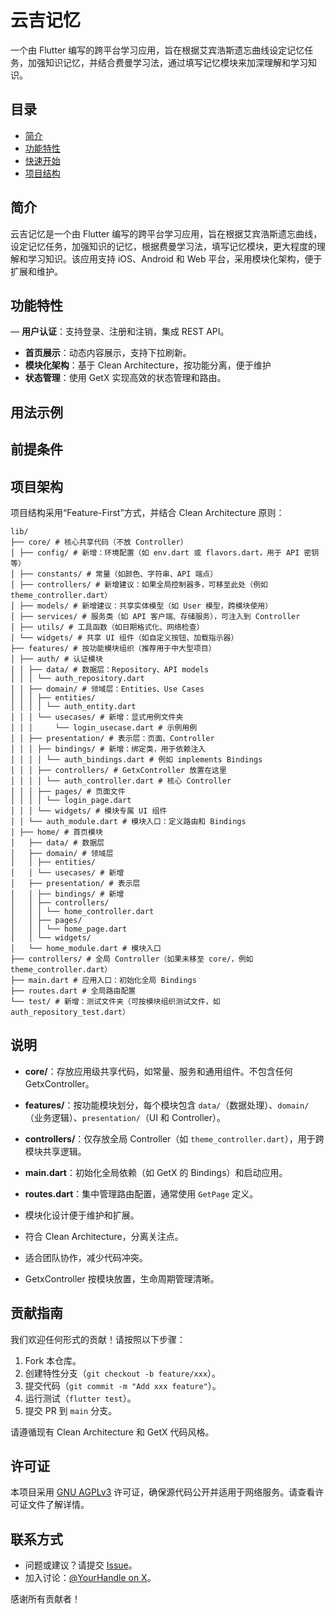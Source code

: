 # 云吉记忆
一个由 Flutter 编写的跨平台学习应用，旨在根据艾宾浩斯遗忘曲线设定记忆任务，加强知识记忆，并结合费曼学习法，通过填写记忆模块来加深理解和学习知识。

## 目录
- [简介](#简介)
- [功能特性](#功能特性)
- [快速开始](#快速开始)
- [项目结构](#项目结构)
  
## 简介
云吉记忆是一个由 Flutter 编写的跨平台学习应用，旨在根据艾宾浩斯遗忘曲线，设定记忆任务，加强知识的记忆，根据费曼学习法，填写记忆模块，更大程度的理解和学习知识。该应用支持 iOS、Android 和 Web 平台，采用模块化架构，便于扩展和维护。


## 功能特性
— **用户认证**：支持登录、注册和注销，集成 REST API。
- **首页展示**：动态内容展示，支持下拉刷新。
- **模块化架构**：基于 Clean Architecture，按功能分离，便于维护
- **状态管理**：使用 GetX 实现高效的状态管理和路由。
  
## 用法示例

## 前提条件


## 项目架构
项目结构采用“Feature-First”方式，并结合 Clean Architecture 原则：
```
lib/
├── core/ # 核心共享代码（不放 Controller）
│ ├── config/ # 新增：环境配置（如 env.dart 或 flavors.dart，用于 API 密钥等）
│ ├── constants/ # 常量（如颜色、字符串、API 端点）
│ ├── controllers/ # 新增建议：如果全局控制器多，可移至此处（例如 theme_controller.dart）
│ ├── models/ # 新增建议：共享实体模型（如 User 模型，跨模块使用）
│ ├── services/ # 服务类（如 API 客户端、存储服务），可注入到 Controller
│ ├── utils/ # 工具函数（如日期格式化、网络检查）
│ └── widgets/ # 共享 UI 组件（如自定义按钮、加载指示器）
├── features/ # 按功能模块组织（推荐用于中大型项目）
│ ├── auth/ # 认证模块
│ │ ├── data/ # 数据层：Repository、API models
│ │ │ └── auth_repository.dart
│ │ ├── domain/ # 领域层：Entities、Use Cases
│ │ │ ├── entities/
│ │ │ │ └── auth_entity.dart
│ │ │ └── usecases/ # 新增：显式用例文件夹
│ │ │     └── login_usecase.dart # 示例用例
│ │ ├── presentation/ # 表示层：页面、Controller
│ │ │ ├── bindings/ # 新增：绑定类，用于依赖注入
│ │ │ │ └── auth_bindings.dart # 例如 implements Bindings
│ │ │ ├── controllers/ # GetxController 放置在这里
│ │ │ │ └── auth_controller.dart # 核心 Controller
│ │ │ ├── pages/ # 页面文件
│ │ │ │ └── login_page.dart
│ │ │ └── widgets/ # 模块专属 UI 组件
│ │ └── auth_module.dart # 模块入口：定义路由和 Bindings
│ ├── home/ # 首页模块
│   ├── data/ # 数据层
│   ├── domain/ # 领域层
│   │ ├── entities/
│   │ └── usecases/ # 新增
│   ├── presentation/ # 表示层
│   │ ├── bindings/ # 新增
│   │ ├── controllers/
│   │ │ └── home_controller.dart
│   │ ├── pages/
│   │ │ └── home_page.dart
│   │ └── widgets/
│   └── home_module.dart # 模块入口
├── controllers/ # 全局 Controller（如果未移至 core/，例如 theme_controller.dart）
├── main.dart # 应用入口：初始化全局 Bindings
├── routes.dart # 全局路由配置
└── test/ # 新增：测试文件夹（可按模块组织测试文件，如 auth_repository_test.dart）
```
## 说明
- **core/**：存放应用级共享代码，如常量、服务和通用组件。不包含任何 GetxController。
- **features/**：按功能模块划分，每个模块包含 `data/`（数据处理）、`domain/`（业务逻辑）、`presentation/`（UI 和 Controller）。
- **controllers/**：仅存放全局 Controller（如 `theme_controller.dart`），用于跨模块共享逻辑。
- **main.dart**：初始化全局依赖（如 GetX 的 Bindings）和启动应用。
- **routes.dart**：集中管理路由配置，通常使用 `GetPage` 定义。

- 模块化设计便于维护和扩展。
- 符合 Clean Architecture，分离关注点。
- 适合团队协作，减少代码冲突。
- GetxController 按模块放置，生命周期管理清晰。

  
## 贡献指南
我们欢迎任何形式的贡献！请按照以下步骤：
1. Fork 本仓库。
2. 创建特性分支（`git checkout -b feature/xxx`）。
3. 提交代码（`git commit -m "Add xxx feature"`）。
4. 运行测试（`flutter test`）。
5. 提交 PR 到 `main` 分支。

请遵循现有 Clean Architecture 和 GetX 代码风格。

## 许可证
本项目采用 [GNU AGPLv3](LICENSE) 许可证，确保源代码公开并适用于网络服务。请查看许可证文件了解详情。

## 联系方式
- 问题或建议？请提交 [Issue](https://github.com/username/repo/issues)。
- 加入讨论：[@YourHandle on X](https://x.com/YourHandle)。

感谢所有贡献者！
